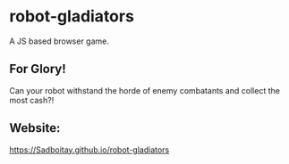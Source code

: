 # robot-gladiators
A JS based browser game. 

## For Glory!
Can your robot withstand the horde of enemy combatants and collect the most cash?!

## Website:
https://Sadboitay.github.io/robot-gladiators
